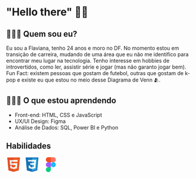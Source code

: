# "Hello there" 👋🏼

## 🕵🏼‍♀️ Quem sou eu?
Eu sou a Flaviana, tenho 24 anos e moro no DF.
No momento estou em transição de carreira, mudando de uma área que eu não me identifico para encontrar meu lugar na tecnologia.
Tenho interesse em hobbies de introvertidos, como ler, assistir série e jogar (mas não garanto jogar bem).
Fun Fact: existem pessoas que gostam de futebol, outras que gostam de k-pop e existe eu que estou no meio desse Diagrama de Venn 🫂.

## 👩🏼‍🏫 O que estou aprendendo 
- Front-end: HTML, CSS e JavaScript  
- UX/UI Design: Figma
- Análise de Dados: SQL, Power BI e Python

## Habilidades
<div style="display: flex; gap: 10px;">
  <img alt="HTML" height="40" src="https://raw.githubusercontent.com/devicons/devicon/master/icons/html5/html5-original.svg">
  <img alt="CSS" height="40" src="https://raw.githubusercontent.com/devicons/devicon/master/icons/css3/css3-original.svg">
  <img alt="Figma" height="40" src="https://raw.githubusercontent.com/devicons/devicon/master/icons/figma/figma-original.svg">
</div>

